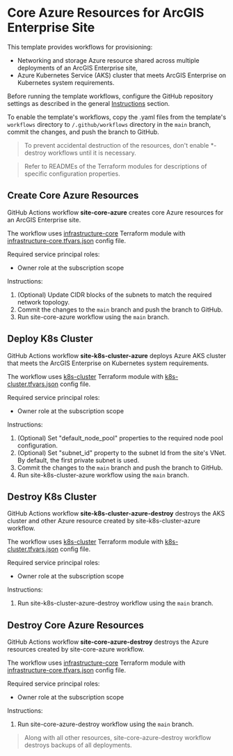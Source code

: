 # Core Azure Resources for ArcGIS Enterprise Site

This template provides workflows for provisioning:

* Networking and storage Azure resource shared across multiple deployments of an ArcGIS Enterprise site,
* Azure Kubernetes Service (AKS) cluster that meets ArcGIS Enterprise on Kubernetes system requirements.

Before running the template workflows, configure the GitHub repository settings as described in the general [Instructions](../README.md#instructions) section.

To enable the template's workflows, copy the .yaml files from the template's `workflows` directory to `/.github/workflows` directory in the `main` branch, commit the changes, and push the branch to GitHub.

> To prevent accidental destruction of the resources, don't enable *-destroy workflows until it is necessary.

> Refer to READMEs of the Terraform modules for descriptions of specific configuration properties.

## Create Core Azure Resources

GitHub Actions workflow **site-core-azure** creates core Azure resources for an ArcGIS Enterprise site.

The workflow uses [infrastructure-core](infrastructure-core/README.md) Terraform module with [infrastructure-core.tfvars.json](../../config/azure/arcgis-site-core/infrastructure-core.tfvars.json) config file.

Required service principal roles:

* Owner role at the subscription scope

Instructions:

1. (Optional) Update CIDR blocks of the subnets to match the required network topology.
2. Commit the changes to the `main` branch and push the branch to GitHub.
3. Run site-core-azure workflow using the `main` branch.

## Deploy K8s Cluster

GitHub Actions workflow **site-k8s-cluster-azure** deploys Azure AKS cluster that meets the ArcGIS Enterprise on Kubernetes system requirements.

The workflow uses [k8s-cluster](k8s-cluster/README.md) Terraform module with [k8s-cluster.tfvars.json](../../config/azure/arcgis-site-core/k8s-cluster.tfvars.json) config file.

Required service principal roles:

* Owner role at the subscription scope

Instructions:

1. (Optional) Set "default_node_pool" properties to the required node pool configuration.
2. (Optional) Set "subnet_id" property to the subnet Id from the site's VNet. By default, the first private subnet is used.
3. Commit the changes to the `main` branch and push the branch to GitHub.
4. Run site-k8s-cluster-azure workflow using the `main` branch.

## Destroy K8s Cluster

GitHub Actions workflow **site-k8s-cluster-azure-destroy** destroys the AKS cluster and other Azure resource created by site-k8s-cluster-azure workflow.

The workflow uses [k8s-cluster](k8s-cluster/README.md) Terraform module with [k8s-cluster.tfvars.json](../../config/azure/arcgis-site-core/k8s-cluster.tfvars.json) config file.

Required service principal roles:

* Owner role at the subscription scope

Instructions:

1. Run site-k8s-cluster-azure-destroy workflow using the `main` branch.

## Destroy Core Azure Resources

GitHub Actions workflow **site-core-azure-destroy** destroys the Azure resources created by site-core-azure workflow.

The workflow uses [infrastructure-core](infrastructure-core/README.md) Terraform module with [infrastructure-core.tfvars.json](../../config/azure/arcgis-site-core/infrastructure-core.tfvars.json) config file.

Required service principal roles:

* Owner role at the subscription scope

Instructions:

1. Run site-core-azure-destroy workflow using the `main` branch.

> Along with all other resources, site-core-azure-destroy workflow destroys backups of all deployments.
